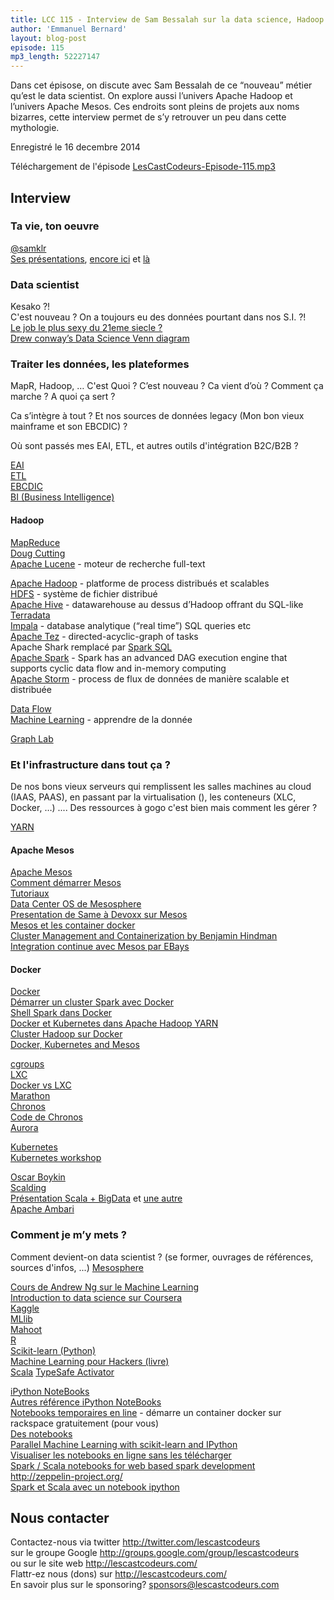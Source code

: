 ```yaml
---
title: LCC 115 - Interview de Sam Bessalah sur la data science, Hadoop et Mesos
author: 'Emmanuel Bernard'
layout: blog-post
episode: 115
mp3_length: 52227147
---
```

Dans cet épisose, on discute avec Sam Bessalah de ce “nouveau” métier qu’est le data scientist.
On explore aussi l’univers Apache Hadoop et l’univers Apache Mesos. Ces endroits sont pleins de projets aux noms bizarres, cette interview permet de s’y retrouver un peu dans cette mythologie.

Enregistré le 16 decembre 2014

Téléchargement de l'épisode [LesCastCodeurs-Episode-115.mp3](http://traffic.libsyn.com/lescastcodeurs/LesCastCodeurs-Episode-115.mp3)  

## Interview

### Ta vie, ton oeuvre

[@samklr](https://twitter.com/samklr)  
[Ses présentations](https://speakerdeck.com/samklr), [encore ici](http://www.slideshare.net/samkiller) et [là](https://parleys.com/search/bessalah/PRESENTATIONS)  

### Data scientist

Kesako ?!   
C'est nouveau ? On a toujours eu des données pourtant dans nos S.I. ?!  
[Le job le plus sexy du 21eme siecle ?](https://hbr.org/2012/10/data-scientist-the-sexiest-job-of-the-21st-century/)  
[Drew conway’s Data Science Venn diagram](http://drewconway.com/zia/2013/3/26/the-data-science-venn-diagram)  

### Traiter les données, les plateformes

MapR, Hadoop, … C'est Quoi ? C’est nouveau ? Ca vient d’où ?  Comment ça marche ? A quoi ça sert ?

Ca s’intègre à tout ? Et nos sources de données legacy (Mon bon vieux mainframe et son EBCDIC) ?

Où sont passés mes EAI, ETL, et autres outils d'intégration B2C/B2B ?

[EAI](https://en.wikipedia.org/wiki/Enterprise_application_integration)  
[ETL](https://en.wikipedia.org/wiki/Extract,_transform,_load)  
[EBCDIC](https://en.wikipedia.org/wiki/EBCDIC)  
[BI (Business Intelligence)](https://en.wikipedia.org/wiki/Business_intelligence)  

#### Hadoop

[MapReduce](https://en.wikipedia.org/wiki/MapReduce)  
[Doug Cutting](https://en.wikipedia.org/wiki/Doug_Cutting)  
[Apache Lucene](http://lucene.apache.org) - moteur de recherche full-text  

[Apache Hadoop](http://hadoop.apache.org) - platforme de process distribués et scalables  
[HDFS](https://en.wikipedia.org/wiki/Apache_Hadoop#HDFS) - système de fichier distribué  
[Apache Hive](https://hive.apache.org) - datawarehouse au dessus d’Hadoop offrant du SQL-like  
[Terradata](https://fr.wikipedia.org/wiki/Teradata)  
[Impala](http://impala.io) - database analytique (“real time”) SQL queries etc  
[Apache Tez](http://tez.apache.org) - directed-acyclic-graph of tasks  
Apache Shark remplacé par [Spark SQL](https://spark.apache.org/sql/)  
[Apache Spark](https://spark.apache.org) - Spark has an advanced DAG execution engine that supports cyclic data flow and in-memory computing  
[Apache Storm](https://storm.apache.org) - process de flux de données de manière scalable et distribuée  

[Data Flow](https://en.wikipedia.org/wiki/Dataflow)  
[Machine Learning](https://en.wikipedia.org/wiki/Machine_learning) - apprendre de la donnée  

[Graph Lab](https://en.wikipedia.org/wiki/GraphLab)  

### Et l'infrastructure dans tout ça ?

De nos bons vieux serveurs qui remplissent les salles machines au cloud (IAAS, PAAS), en passant par la virtualisation (), les conteneurs (XLC, Docker, …) ....
Des ressources à gogo c'est bien mais comment les gérer ?

[YARN](http://hadoop.apache.org/docs/current/hadoop-yarn/hadoop-yarn-site/YARN.html)  

#### Apache Mesos

[Apache Mesos](http://mesos.apache.org)  
[Comment démarrer Mesos](http://mesosphere.com/docs/getting-started/)  
[Tutoriaux](http://mesosphere.com/docs/tutorials/)   
[Data Center OS de Mesosphere](https://mesosphere.com/product/)  
[Presentation de Same à Devoxx sur Mesos](http://www.slideshare.net/samkiller/mesosdevoxx14)  
[Mesos et les container docker](http://mesosphere.com/docs/tutorials/launch-docker-container-on-mesosphere/)   
[Cluster Management and Containerization by Benjamin Hindman](https://www.youtube.com/watch?v=F1-UEIG7u5g)  
[Integration continue avec Mesos par EBays](http://www.ebaytechblog.com/2014/04/04/delivering-ebays-ci-solution-with-apache-mesos-part-i/#.VJbrA7CeLs)  

#### Docker

[Docker](http://docker.com)  
[Démarrer un cluster Spark avec Docker](https://amplab.cs.berkeley.edu/2013/10/23/got-a-minute-spin-up-a-spark-cluster-on-your-laptop-with-docker/)  
[Shell Spark dans Docker](http://ogirardot.wordpress.com/2014/12/18/try-apache-sparks-shell-using-docker/)  
[Docker et Kubernetes dans Apache Hadoop YARN](http://hortonworks.com/blog/docker-kubernetes-apache-hadoop-yarn/)  
[Cluster Hadoop sur Docker](http://blog.sequenceiq.com/blog/2014/06/19/multinode-hadoop-cluster-on-docker/)  
[Docker, Kubernetes and Mesos](https://www.youtube.com/watch?v=00oWWFQ64Vc)  

[cgroups](http://en.wikipedia.org/wiki/Cgroups)  
[LXC](https://linuxcontainers.org)  
[Docker vs LXC](http://www.scriptrock.com/articles/docker-vs-lxc)  
[Marathon]( https://mesosphere.github.io/marathon/)  
[Chronos](http://nerds.airbnb.com/introducing-chronos/)  
[Code de Chronos](https://github.com/airbnb/chronos)  
[Aurora](http://aurora.incubator.apache.org/)  

[Kubernetes](http://kubernetes.io/)  
[Kubernetes workshop](https://github.com/kelseyhightower/intro-to-kubernetes-workshop)  

[Oscar Boykin](twitter.com/posco)  
[Scalding](github.com/twitter/scalding)  
[Présentation Scala + BigData](http://www.slideshare.net/samkiller/scaladata) et [une autre](http://www.slideshare.net/samkiller/scala-io-big-analyticssambessalah-27614559)  
[Apache Ambari](ambari.apache.org)  

### Comment je m’y mets ?

Comment devient-on data scientist ? (se former, ouvrages de références, sources d'infos, ...)
[Mesosphere](https://mesosphere.com)  

[Cours de Andrew Ng sur le Machine Learning](https://www.coursera.org/course/ml)  
[Introduction to data science sur Coursera](https://www.coursera.org/course/datasci)  
[Kaggle](http://kaggle.com)  
[MLlib](https://spark.apache.org/mllib/)  
[Mahoot](http://mahout.apache.com)  
[R](http://www.r-project.org/)  
[Scikit-learn (Python)](http://www.scikit-learn.org/)  
[Machine Learning pour Hackers (livre)]( http://shop.oreilly.com/product/0636920018483.do)  
[Scala](www.scala-lang.org)
[TypeSafe Activator](https://typesafe.com/activator/docs)  

[iPython NoteBooks](http://ipython.org/notebook.html)  
[Autres référence iPython NoteBooks](http://opentechschool.github.io/python-data-intro/core/notebook.html)  
[Notebooks temporaires en line](https://tmpnb.org/) - démarre un container docker sur rackspace gratuitement (pour vous)  
[Des notebooks](https://github.com/ogrisel/notebooks)  
[Parallel Machine Learning with scikit-learn and IPython](https://github.com/ogrisel/parallel_ml_tutorial)  
[Visualiser les notebooks en ligne sans les télécharger](http://nbviewer.ipython.org/)  
[Spark / Scala notebooks for web based spark development](https://github.com/andypetrella/spark-notebook)  
<http://zeppelin-project.org/>  
[Spark et Scala avec un notebook ipython](https://github.com/tribbloid/ISpark)  

## Nous contacter

Contactez-nous via twitter <http://twitter.com/lescastcodeurs>  
sur le groupe Google <http://groups.google.com/group/lescastcodeurs>  
ou sur le site web <http://lescastcodeurs.com/>  
Flattr-ez nous (dons) sur <http://lescastcodeurs.com/>  
En savoir plus sur le sponsoring? sponsors@lescastcodeurs.com
